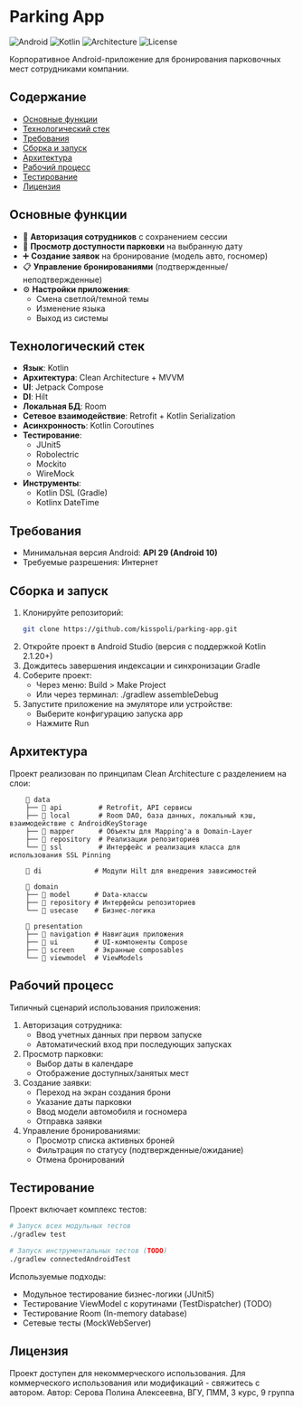 # Parking App

![Android](https://img.shields.io/badge/Android-10%2B-brightgreen)
![Kotlin](https://img.shields.io/badge/Kotlin-2.1.20-blueviolet)
![Architecture](https://img.shields.io/badge/Architecture-Clean%20%2B%20MVVM-orange)
![License](https://img.shields.io/badge/License-Non--Commercial-yellow)

Корпоративное Android-приложение для бронирования парковочных мест сотрудниками компании.

## Содержание
- [Основные функции](#основные-функции)
- [Технологический стек](#технологический-стек)
- [Требования](#требования)
- [Сборка и запуск](#сборка-и-запуск)
- [Архитектура](#архитектура)
- [Рабочий процесс](#рабочий-процесс)
- [Тестирование](#тестирование)
- [Лицензия](#лицензия)

## Основные функции
- 🔐 **Авторизация сотрудников** с сохранением сессии
- 📅 **Просмотр доступности парковки** на выбранную дату
- ➕ **Создание заявок** на бронирование (модель авто, госномер)
- 📋 **Управление бронированиями** (подтвержденные/неподтвержденные)
- ⚙️ **Настройки приложения**:
    - Смена светлой/темной темы
    - Изменение языка
    - Выход из системы

## Технологический стек
- **Язык**: Kotlin
- **Архитектура**: Clean Architecture + MVVM
- **UI**: Jetpack Compose
- **DI**: Hilt
- **Локальная БД**: Room
- **Сетевое взаимодействие**: Retrofit + Kotlin Serialization
- **Асинхронность**: Kotlin Coroutines
- **Тестирование**:
    - JUnit5
    - Robolectric
    - Mockito
    - WireMock
- **Инструменты**:
    - Kotlin DSL (Gradle)
    - Kotlinx DateTime

## Требования
- Минимальная версия Android: **API 29 (Android 10)**
- Требуемые разрешения: Интернет

## Сборка и запуск
1. Клонируйте репозиторий:
   ```bash
   git clone https://github.com/kisspoli/parking-app.git
   ```
2. Откройте проект в Android Studio (версия с поддержкой Kotlin 2.1.20+)
3. Дождитесь завершения индексации и синхронизации Gradle
4. Соберите проект:
    - Через меню: Build > Make Project
    - Или через терминал: ./gradlew assembleDebug
5. Запустите приложение на эмуляторе или устройстве:
    - Выберите конфигурацию запуска app
    - Нажмите Run

## Архитектура
Проект реализован по принципам Clean Architecture с разделением на слои:
```text
    📁 data
    ├── 📁 api         # Retrofit, API сервисы
    ├── 📁 local       # Room DAO, база данных, локальный кэш, взаимодействие с AndroidKeyStorage
    ├── 📁 mapper      # Объекты для Mapping'а в Domain-Layer    
    ├── 📁 repository  # Реализации репозиториев
    └── 📁 ssl         # Интерфейс и реализация класса для использования SSL Pinning
    
    📁 di             # Модули Hilt для внедрения зависимостей
    
    📁 domain
    ├── 📁 model      # Data-классы
    ├── 📁 repository # Интерфейсы репозиториев
    └── 📁 usecase    # Бизнес-логика
    
    📁 presentation
    ├── 📁 navigation # Навигация приложения
    ├── 📁 ui         # UI-компоненты Compose
    ├── 📁 screen     # Экранные composables
    └── 📁 viewmodel  # ViewModels
```

## Рабочий процесс
Типичный сценарий использования приложения:
1. Авторизация сотрудника:
    - Ввод учетных данных при первом запуске 
    - Автоматический вход при последующих запусках
2. Просмотр парковки:
    - Выбор даты в календаре 
    - Отображение доступных/занятых мест
3. Создание заявки:
    - Переход на экран создания брони 
    - Указание даты парковки 
    - Ввод модели автомобиля и госномера 
    - Отправка заявки
4. Управление бронированиями:
    - Просмотр списка активных броней 
    - Фильтрация по статусу (подтвержденные/ожидание)
    - Отмена бронирований

## Тестирование
Проект включает комплекс тестов:
```bash
# Запуск всех модульных тестов
./gradlew test

# Запуск инструментальных тестов (TODO)
./gradlew connectedAndroidTest
```
Используемые подходы:
- Модульное тестирование бизнес-логики (JUnit5)
- Тестирование ViewModel с корутинами (TestDispatcher) (TODO)
- Тестирование Room (In-memory database)
- Сетевые тесты (MockWebServer)

## Лицензия
Проект доступен для некоммерческого использования. Для коммерческого использования или модификаций - свяжитесь с автором.
Автор: Серова Полина Алексеевна, ВГУ, ПММ, 3 курс, 9 группа